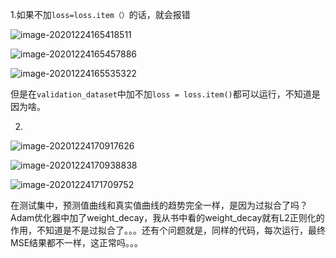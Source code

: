 1.如果不加`loss=loss.item（）`的话，就会报错

![image-20201224165418511](C:\Users\h\AppData\Roaming\Typora\typora-user-images\image-20201224165418511.png)

![image-20201224165457886](C:\Users\h\AppData\Roaming\Typora\typora-user-images\image-20201224165457886.png)

![image-20201224165535322](C:\Users\h\AppData\Roaming\Typora\typora-user-images\image-20201224165535322.png)

​	但是在`validation_dataset`中加不加`loss = loss.item()`都可以运行，不知道是因为啥。

2.

![image-20201224170917626](C:\Users\h\AppData\Roaming\Typora\typora-user-images\image-20201224170917626.png)

![image-20201224170938838](C:\Users\h\AppData\Roaming\Typora\typora-user-images\image-20201224170938838.png)

![image-20201224171709752](C:\Users\h\AppData\Roaming\Typora\typora-user-images\image-20201224171709752.png)



在测试集中，预测值曲线和真实值曲线的趋势完全一样，是因为过拟合了吗？Adam优化器中加了weight_decay，我从书中看的weight_decay就有L2正则化的作用，不知道是不是过拟合了。。。还有个问题就是，同样的代码，每次运行，最终MSE结果都不一样，这正常吗。。。